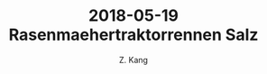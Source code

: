 ---
layout: post
title: "2018-05-19 Rasenmaehertraktorrennen Salz"
author: "Z. Kang"
categories: story
tags: [stroy]
image: 2018-05-19-Rasenmaehertraktorrennen-Salz.jpg
---